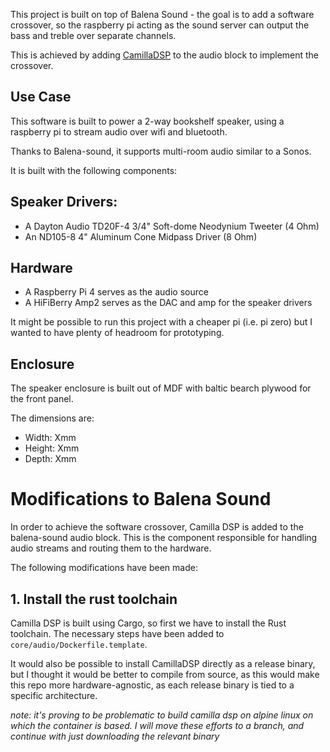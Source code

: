 This project is built on top of Balena Sound - the goal is to add a software crossover, so the raspberry pi acting as the sound server can output the bass and treble over separate channels.

This is achieved by adding [CamillaDSP](https://github.com/HEnquist/camilladsp) to the audio block to implement the crossover.

## Use Case

This software is built to power a 2-way bookshelf speaker, using a raspberry pi to stream audio over wifi and bluetooth.

Thanks to Balena-sound, it supports multi-room audio similar to a Sonos.

It is built with the following components:

## Speaker Drivers:
- A Dayton Audio TD20F-4 3/4" Soft-dome Neodynium Tweeter (4 Ohm)
- An ND105-8 4" Aluminum Cone Midpass Driver (8 Ohm)

## Hardware
- A Raspberry Pi 4 serves as the audio source
- A HiFiBerry Amp2 serves as the DAC and amp for the speaker drivers

It might be possible to run this project with a cheaper pi (i.e. pi zero) but I wanted to have plenty of headroom for prototyping.

## Enclosure
The speaker enclosure is built out of MDF with  baltic bearch plywood for the front panel.

The dimensions are:
- Width: Xmm
- Height: Xmm
- Depth: Xmm

# Modifications to Balena Sound

In order to achieve the software crossover, Camilla DSP is added to the balena-sound audio block.  This is the component responsible for handling audio streams and routing them to the hardware.

The following modifications have been made:

## 1. Install the rust toolchain

Camilla DSP is built using Cargo, so first we have to install the Rust toolchain.  The necessary steps have been added to `core/audio/Dockerfile.template`.

It would also be possible to install CamillaDSP directly as a release binary, but I thought it would be better to compile from source, as this would make this repo more hardware-agnostic, as each release binary is tied to a specific architecture.

*note: it's proving to be problematic to build camilla dsp on alpine linux on which the container is based.  I will move these efforts to a branch, and continue with just downloading the relevant binary*
